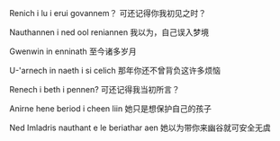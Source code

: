 Renich i lu i erui govannem？
可还记得你我初见之时？

Nauthannen i ned ool reniannen
我以为，自己误入梦境

Gwenwin in enninath
至今诸多岁月

U-'arnech in naeth i si celich
那年你还不曾背负这许多烦恼

Renech i beth i pennen?
可还记得我当初所言？

Anirne hene beriod i cheen liin
她只是想保护自己的孩子

Ned Imladris nauthant e le beriathar aen
她以为带你来幽谷就可安全无虞